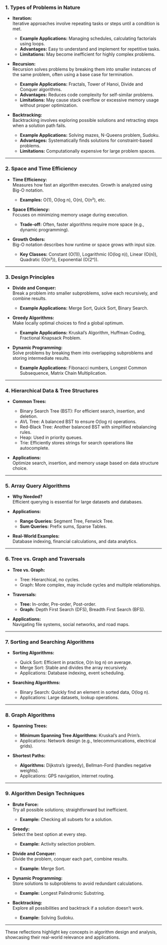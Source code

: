 ### 1. Types of Problems in Nature

- **Iteration:**  
  Iterative approaches involve repeating tasks or steps until a condition is met.  
  - **Example Applications:** Managing schedules, calculating factorials using loops.  
  - **Advantages:** Easy to understand and implement for repetitive tasks.  
  - **Limitations:** May become inefficient for highly complex problems.  

- **Recursion:**  
  Recursion solves problems by breaking them into smaller instances of the same problem, often using a base case for termination.  
  - **Example Applications:** Fractals, Tower of Hanoi, Divide and Conquer algorithms.  
  - **Advantages:** Reduces code complexity for self-similar problems.  
  - **Limitations:** May cause stack overflow or excessive memory usage without proper optimization.  

- **Backtracking:**  
  Backtracking involves exploring possible solutions and retracting steps when a solution path fails.  
  - **Example Applications:** Solving mazes, N-Queens problem, Sudoku.  
  - **Advantages:** Systematically finds solutions for constraint-based problems.  
  - **Limitations:** Computationally expensive for large problem spaces.

---

### 2. Space and Time Efficiency

- **Time Efficiency:**  
  Measures how fast an algorithm executes. Growth is analyzed using Big-O notation.  
  - **Examples:** O(1), O(log n), O(n), O(n²), etc.  

- **Space Efficiency:**  
  Focuses on minimizing memory usage during execution.  
  - **Trade-off:** Often, faster algorithms require more space (e.g., dynamic programming).  

- **Growth Orders:**  
  Big-O notation describes how runtime or space grows with input size.  
  - **Key Classes:** Constant (O(1)), Logarithmic (O(log n)), Linear (O(n)), Quadratic (O(n²)), Exponential (O(2ⁿ)).

---

### 3. Design Principles

- **Divide and Conquer:**  
  Break a problem into smaller subproblems, solve each recursively, and combine results.  
  - **Example Applications:** Merge Sort, Quick Sort, Binary Search.  

- **Greedy Algorithms:**  
  Make locally optimal choices to find a global optimum.  
  - **Example Applications:** Kruskal’s Algorithm, Huffman Coding, Fractional Knapsack Problem.  

- **Dynamic Programming:**  
  Solve problems by breaking them into overlapping subproblems and storing intermediate results.  
  - **Example Applications:** Fibonacci numbers, Longest Common Subsequence, Matrix Chain Multiplication.  

---

### 4. Hierarchical Data & Tree Structures

- **Common Trees:**  
  - Binary Search Tree (BST): For efficient search, insertion, and deletion.  
  - AVL Tree: A balanced BST to ensure O(log n) operations.  
  - Red-Black Tree: Another balanced BST with simplified rebalancing rules.  
  - Heap: Used in priority queues.  
  - Trie: Efficiently stores strings for search operations like autocomplete.  

- **Applications:**  
  Optimize search, insertion, and memory usage based on data structure choice.

---

### 5. Array Query Algorithms

- **Why Needed?**  
  Efficient querying is essential for large datasets and databases.  

- **Applications:**  
  - **Range Queries:** Segment Tree, Fenwick Tree.  
  - **Sum Queries:** Prefix sums, Sparse Tables.  

- **Real-World Examples:**  
  Database indexing, financial calculations, and data analytics.

---

### 6. Tree vs. Graph and Traversals

- **Tree vs. Graph:**  
  - Tree: Hierarchical, no cycles.  
  - Graph: More complex, may include cycles and multiple relationships.  

- **Traversals:**  
  - **Tree:** In-order, Pre-order, Post-order.  
  - **Graph:** Depth First Search (DFS), Breadth First Search (BFS).  

- **Applications:**  
  Navigating file systems, social networks, and road maps.

---

### 7. Sorting and Searching Algorithms

- **Sorting Algorithms:**  
  - Quick Sort: Efficient in practice, O(n log n) on average.  
  - Merge Sort: Stable and divides the array recursively.  
  - Applications: Database indexing, event scheduling.  

- **Searching Algorithms:**  
  - Binary Search: Quickly find an element in sorted data, O(log n).  
  - Applications: Large datasets, lookup operations.

---

### 8. Graph Algorithms

- **Spanning Trees:**  
  - **Minimum Spanning Tree Algorithms:** Kruskal’s and Prim’s.  
  - Applications: Network design (e.g., telecommunications, electrical grids).  

- **Shortest Paths:**  
  - **Algorithms:** Dijkstra’s (greedy), Bellman-Ford (handles negative weights).  
  - Applications: GPS navigation, internet routing.

---

### 9. Algorithm Design Techniques

- **Brute Force:**  
  Try all possible solutions; straightforward but inefficient.  
  - **Example:** Checking all subsets for a solution.  

- **Greedy:**  
  Select the best option at every step.  
  - **Example:** Activity selection problem.  

- **Divide and Conquer:**  
  Divide the problem, conquer each part, combine results.  
  - **Example:** Merge Sort.  

- **Dynamic Programming:**  
  Store solutions to subproblems to avoid redundant calculations.  
  - **Example:** Longest Palindromic Substring.  

- **Backtracking:**  
  Explore all possibilities and backtrack if a solution doesn’t work.  
  - **Example:** Solving Sudoku.

---

These reflections highlight key concepts in algorithm design and analysis, showcasing their real-world relevance and applications.

